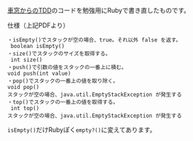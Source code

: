 [車窓からのTDD](http://objectclub.jp/technicaldoc/testing/stack_tdd.pdf)のコードを勉強用にRubyで書き直したものです。


仕様（上記PDFより）

```
・isEmpty()でスタックが空の場合、true。それ以外 false を返す。
 boolean isEmpty()
・size()でスタックのサイズを取得する。
 int size()
・push()で引数の値をスタックの一番上に積む。
void push(int value)
・pop()でスタックの一番上の値を取り除く。
void pop()
スタックが空の場合、java.util.EmptyStackException が発生する
・top()でスタックの一番上の値を取得する。
 int top()
スタックが空の場合、java.util.EmptyStackException が発生する 
```

`isEmpty()`だけRubyぽく`empty?()`に変えてあります。
